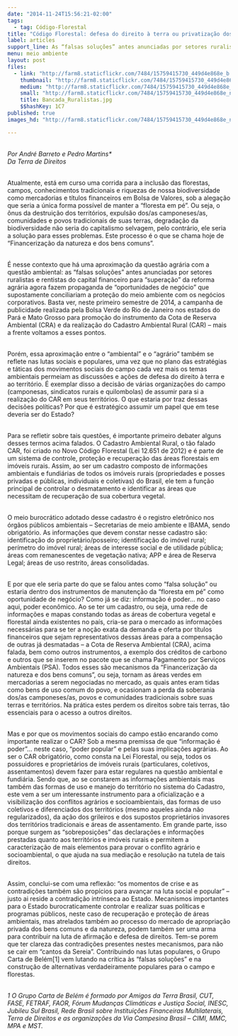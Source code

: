 ```yaml
---
date: "2014-11-24T15:56:21-02:00"
tags:
  - tag: Código-Florestal
title: "Código Florestal: defesa do direito à terra ou privatização dos bens comuns?"
label: articles
support_line: As “falsas soluções” antes anunciadas por setores ruralistas e rentistas para “superação” da reforma agrária agora fazem propaganda de “oportunidades de negócio” que conciliariam a proteção do meio ambiente com os negócios corporativos.
menu: meio ambiente
layout: post
files:
  - link: "http://farm8.staticflickr.com/7484/15759415730_449d4e868e_b.jpg"
    thumbnail: "http://farm8.staticflickr.com/7484/15759415730_449d4e868e_t.jpg"
    medium: "http://farm8.staticflickr.com/7484/15759415730_449d4e868e_z.jpg"
    small: "http://farm8.staticflickr.com/7484/15759415730_449d4e868e_n.jpg"
    title: Bancada_Ruralistas.jpg
    $$hashKey: 1C7
published: true
images_hd: "http://farm8.staticflickr.com/7484/15759415730_449d4e868e_n.jpg"

---
```

<div id="content-header">
<div id="content-title">
<p><br />
<em>Por Andr&eacute; Barreto e Pedro Martins*<br />
Da Terra de Direitos</em></p>
</div>
</div>

<div id="content-area">
<div id="default-content">
<div id="node-16657">
<div>
<div>
<p><br />
Atualmente, est&aacute; em curso uma corrida para a inclus&atilde;o das florestas, campos, conhecimentos tradicionais e riquezas de nossa biodiversidade como mercadorias e t&iacute;tulos financeiros em Bolsa de Valores, sob a alega&ccedil;&atilde;o que seria a &uacute;nica forma poss&iacute;vel de manter a &ldquo;floresta em p&eacute;&rdquo;. Ou seja, o &ocirc;nus da destrui&ccedil;&atilde;o dos territ&oacute;rios, expuls&atilde;o dos/as camponeses/as, comunidades e povos tradicionais de suas terras, degrada&ccedil;&atilde;o da biodiversidade n&atilde;o seria do capitalismo selvagem, pelo contr&aacute;rio, ele seria a solu&ccedil;&atilde;o para esses problemas. Este processo &eacute; o que se chama hoje de &ldquo;Financeriza&ccedil;&atilde;o da natureza e dos bens comuns&rdquo;.</p>

<p><br />
&Eacute; nesse contexto que h&aacute; uma aproxima&ccedil;&atilde;o da quest&atilde;o agr&aacute;ria com a quest&atilde;o ambiental: as &ldquo;falsas solu&ccedil;&otilde;es&rdquo; antes anunciadas por setores ruralistas e rentistas do capital financeiro para &ldquo;supera&ccedil;&atilde;o&rdquo; da reforma agr&aacute;ria agora fazem propaganda de &ldquo;oportunidades de neg&oacute;cio&rdquo; que supostamente conciliariam a prote&ccedil;&atilde;o do meio ambiente com os neg&oacute;cios corporativos. Basta ver, neste primeiro semestre de 2014, a campanha de publicidade realizada pela Bolsa Verde do Rio de Janeiro nos estados do Par&aacute; e Mato Grosso para promo&ccedil;&atilde;o do instrumento da Cota de Reserva Ambiental (CRA) e da realiza&ccedil;&atilde;o do Cadastro Ambiental Rural (CAR) &ndash; mais a frente voltamos a esses pontos.</p>

<p><br />
Por&eacute;m, essa aproxima&ccedil;&atilde;o entre o &ldquo;ambiental&rdquo; e o &ldquo;agr&aacute;rio&rdquo; tamb&eacute;m se reflete nas lutas sociais e populares, uma vez que no plano das estrat&eacute;gias e t&aacute;ticas dos movimentos sociais do campo cada vez mais os temas ambientais permeiam as discuss&otilde;es e a&ccedil;&otilde;es de defesa do direito &agrave; terra e ao territ&oacute;rio. &Eacute; exemplar disso a decis&atilde;o de v&aacute;rias organiza&ccedil;&otilde;es do campo (camponesas, sindicatos rurais e quilombolas) de assumir para si a realiza&ccedil;&atilde;o do CAR em seus territ&oacute;rios. O que estaria por traz dessas decis&otilde;es pol&iacute;ticas? Por que &eacute; estrat&eacute;gico assumir um papel que em tese deveria ser do Estado?</p>

<p><br />
Para se refletir sobre tais quest&otilde;es, &eacute; importante primeiro debater alguns desses termos acima falados. O Cadastro Ambiental Rural, o t&atilde;o falado CAR, foi criado no Novo C&oacute;digo Florestal (Lei 12.651 de 2012) e &eacute; parte de um sistema de controle, prote&ccedil;&atilde;o e recupera&ccedil;&atilde;o das &aacute;reas florestais em im&oacute;veis rurais. Assim, ao ser um cadastro composto de informa&ccedil;&otilde;es ambientais e fundi&aacute;rias de todos os im&oacute;veis rurais (propriedades e posses privadas e p&uacute;blicas, individuais e coletivas) do Brasil, ele tem a fun&ccedil;&atilde;o principal de controlar o desmatamento e identificar as &aacute;reas que necessitam de recupera&ccedil;&atilde;o de sua cobertura vegetal.</p>

<p><br />
O meio burocr&aacute;tico adotado desse cadastro &eacute; o registro eletr&ocirc;nico nos &oacute;rg&atilde;os p&uacute;blicos ambientais &ndash; Secretarias de meio ambiente e IBAMA, sendo obrigat&oacute;rio. As informa&ccedil;&otilde;es que devem constar nesse cadastro s&atilde;o: identifica&ccedil;&atilde;o do propriet&aacute;rio/posseiro; identifica&ccedil;&atilde;o do im&oacute;vel rural; per&iacute;metro do im&oacute;vel rural; &aacute;reas de interesse social e de utilidade p&uacute;blica; &aacute;reas com remanescentes de vegeta&ccedil;&atilde;o nativa; APP e &aacute;rea de Reserva Legal; &aacute;reas de uso restrito, &aacute;reas consolidadas.</p>

<p><br />
E por que ele seria parte do que se falou antes como &ldquo;falsa solu&ccedil;&atilde;o&rdquo; ou estaria dentro dos instrumentos de manuten&ccedil;&atilde;o da &ldquo;floresta em p&eacute;&rdquo; como oportunidade de neg&oacute;cio? Como j&aacute; se diz: informa&ccedil;&atilde;o &eacute; poder&hellip; no caso aqui, poder econ&ocirc;mico. Ao se ter um cadastro, ou seja, uma rede de informa&ccedil;&otilde;es e mapas constando todas as &aacute;reas de cobertura vegetal e florestal ainda existentes no pa&iacute;s, cria-se para o mercado as informa&ccedil;&otilde;es necess&aacute;rias para se ter a no&ccedil;&atilde;o exata da demanda e oferta por t&iacute;tulos financeiros que sejam representativos dessas &aacute;reas para a compensa&ccedil;&atilde;o de outras j&aacute; desmatadas &ndash; a Cota de Reserva Ambiental (CRA), acima falada, bem como outros instrumentos, a exemplo dos cr&eacute;ditos de carbono e outros que se inserem no pacote que se chama Pagamento por Servi&ccedil;os Ambientais (PSA). Todos esses s&atilde;o mecanismos da &ldquo;Financeriza&ccedil;&atilde;o da natureza e dos bens comuns&rdquo;, ou seja, tornam as &aacute;reas verdes em mercadorias a serem negociadas no mercado, as quais antes eram tidas como bens de uso comum do povo, e ocasionam a perda da soberania dos/as camponeses/as, povos e comunidades tradicionais sobre suas terras e territ&oacute;rios. Na pr&aacute;tica estes perdem os direitos sobre tais terras, t&atilde;o essenciais para o acesso a outros direitos.</p>

<p><br />
Mas e por que os movimentos sociais do campo est&atilde;o encarando como importante realizar o CAR? Sob a mesma premissa de que &ldquo;informa&ccedil;&atilde;o &eacute; poder&rdquo;&hellip; neste caso, &ldquo;poder popular&rdquo; e pelas suas implica&ccedil;&otilde;es agr&aacute;rias. Ao ser o CAR obrigat&oacute;rio, como consta na Lei Florestal, ou seja, todos os possuidores e propriet&aacute;rios de im&oacute;veis rurais (particulares, coletivos, assentamentos) devem fazer para estar regulares na quest&atilde;o ambiental e fundi&aacute;ria. Sendo que, ao se constarem as informa&ccedil;&otilde;es ambientais mas tamb&eacute;m das formas de uso e manejo do territ&oacute;rio no sistema do Cadastro, este vem a ser um interessante instrumento para a oficializa&ccedil;&atilde;o e a visibiliza&ccedil;&atilde;o dos conflitos agr&aacute;rios e socioambientais, das formas de uso coletivos e diferenciados dos territ&oacute;rios (mesmo aqueles ainda n&atilde;o regularizados), da a&ccedil;&atilde;o dos grileiros e dos supostos propriet&aacute;rios invasores dos territ&oacute;rios tradicionais e &aacute;reas de assentamento. Em grande parte, isso porque surgem as &ldquo;sobreposi&ccedil;&otilde;es&rdquo; das declara&ccedil;&otilde;es e informa&ccedil;&otilde;es prestadas quanto aos territ&oacute;rios e im&oacute;veis rurais e permitem a caracteriza&ccedil;&atilde;o de mais elementos para provar o conflito agr&aacute;rio e socioambiental, o que ajuda na sua media&ccedil;&atilde;o e resolu&ccedil;&atilde;o na tutela de tais direitos.</p>

<p><br />
Assim, conclui-se com uma reflex&atilde;o: &ldquo;os momentos de crise e as contradi&ccedil;&otilde;es tamb&eacute;m s&atilde;o prop&iacute;cios para avan&ccedil;ar na luta social e popular&rdquo; &ndash; justo ai reside a contradi&ccedil;&atilde;o intr&iacute;nseca ao Estado. Mecanismos importantes para o Estado burocraticamente controlar e realizar suas pol&iacute;ticas e programas p&uacute;blicos, neste caso de recupera&ccedil;&atilde;o e prote&ccedil;&atilde;o de &aacute;reas ambientais, mas atrelados tamb&eacute;m ao processo do mercado de apropria&ccedil;&atilde;o privada dos bens comuns e da natureza, podem tamb&eacute;m ser uma arma para contribuir na luta de afirma&ccedil;&atilde;o e defesa de direitos. Tem-se porem que ter clareza das contradi&ccedil;&otilde;es presentes nestes mecanismos, para n&atilde;o se cair em &ldquo;cantos da Sereia&rdquo;. Contribuindo nas lutas populares, o Grupo Carta de Bel&eacute;m[1] vem lutando na cr&iacute;tica &agrave;s &ldquo;falsas solu&ccedil;&otilde;es&rdquo; e na constru&ccedil;&atilde;o de alternativas verdadeiramente populares para o campo e florestas.</p>

<p><br />
<em>1 O Grupo Carta de Bel&eacute;m &eacute; formado por Amigos da Terra Brasil, CUT, FASE, FETRAF, FAOR, F&oacute;rum Mudan&ccedil;as Clim&aacute;ticas e Justi&ccedil;a Social, INESC, Jubileu Sul Brasil, Rede Brasil sobre Institui&ccedil;&otilde;es Financeiras Multilaterais, Terra de Direitos e as organiza&ccedil;&otilde;es da Via Campesina Brasil &ndash; CIMI, MMC, MPA e MST.</em></p>
</div>
</div>
</div>
</div>
</div>
